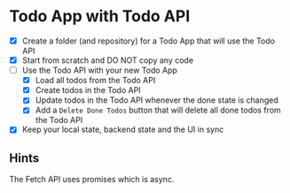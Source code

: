 # Todo App with Todo API

- [x] Create a folder (and repository) for a Todo App that will use the Todo API
- [x] Start from scratch and DO NOT copy any code
- [ ] Use the Todo API with your new Todo App
  - [x] Load all todos from the Todo API
  - [x] Create todos in the Todo API
  - [x] Update todos in the Todo API whenever the done state is changed
  - [x] Add a `Delete Done Todos` button that will delete all done todos from the Todo API
- [x] Keep your local state, backend state and the UI in sync

## Hints

The Fetch API uses promises which is async.
